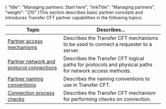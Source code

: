{
    "title": "Managing  partners: Start here",
    "linkTitle": "Managing partners",
    "weight": "210"
}This section describes basic partner concepts and introduces Transfer
CFT partner capabilities in the following topics:


| Topic | Describes... |
| --- | --- |
| <a href="partner_access_mechanisms">Partner access mechanisms</a> | Describes the Transfer CFT mechanisms to be used to connect a requester to a server. |
| <a href="partner_network_and_protocol_connections">Partner network and protocol connections</a> | Describes the Transfer CFT logical paths for protocols and physical paths for network access methods. |
| <a href="partner_naming_conventions">Partner naming conventions</a> | Describes the naming conventions to use in Transfer CFT. |
| <a href="connection_process_checks">Connection process checks</a> | Describes the Transfer CFT mechanism for performing checks on connection. |

